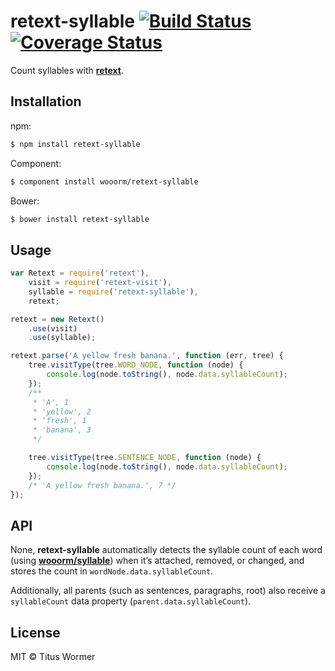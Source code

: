 # retext-syllable [![Build Status](https://img.shields.io/travis/wooorm/retext-syllable.svg?style=flat)](https://travis-ci.org/wooorm/retext-syllable) [![Coverage Status](https://img.shields.io/coveralls/wooorm/retext-syllable.svg?style=flat)](https://coveralls.io/r/wooorm/retext-syllable?branch=master)

Count syllables with **[retext](https://github.com/wooorm/retext "Retext")**.

## Installation

npm:
```sh
$ npm install retext-syllable
```

Component:
```sh
$ component install wooorm/retext-syllable
```

Bower:
```sh
$ bower install retext-syllable
```

## Usage

```js
var Retext = require('retext'),
    visit = require('retext-visit'),
    syllable = require('retext-syllable'),
    retext;

retext = new Retext()
    .use(visit)
    .use(syllable);

retext.parse('A yellow fresh banana.', function (err, tree) {
    tree.visitType(tree.WORD_NODE, function (node) {
        console.log(node.toString(), node.data.syllableCount);
    });
    /**
     * 'A', 1
     * 'yellow', 2
     * 'fresh', 1
     * 'banana', 3
     */

    tree.visitType(tree.SENTENCE_NODE, function (node) {
        console.log(node.toString(), node.data.syllableCount);
    });
    /* 'A yellow fresh banana.', 7 */
});
```

## API

None, **retext-syllable** automatically detects the syllable count of each word (using **[wooorm/syllable](https://github.com/wooorm/syllable)**) when it’s attached, removed, or changed, and stores the count in `wordNode.data.syllableCount`.

Additionally, all parents (such as sentences, paragraphs, root) also receive a `syllableCount` data property (`parent.data.syllableCount`).

## License

MIT © Titus Wormer
